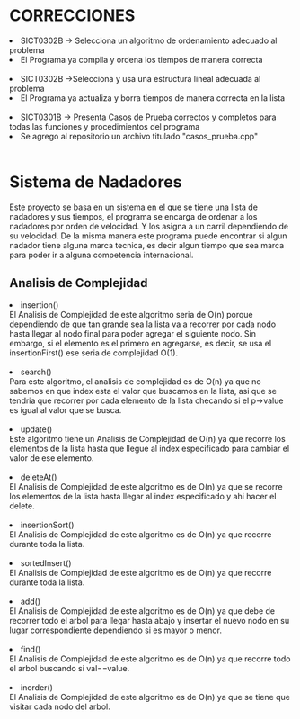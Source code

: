 <h1>CORRECCIONES</h1>
<li>SICT0302B   -> Selecciona un algoritmo de ordenamiento adecuado al problema <br><li>El Programa ya compila y ordena los tiempos de manera correcta</li></br></li>

<li>SICT0302B   ->Selecciona y usa una estructura lineal adecuada al problema <br><li>El Programa ya actualiza y borra tiempos de manera correcta en la lista</li></br></li>

<li>SICT0301B   -> Presenta Casos de Prueba correctos y completos para todas las funciones y procedimientos del programa <br><li>Se agrego al repositorio un archivo titulado "casos_prueba.cpp"</li></br>


<h1>Sistema de Nadadores</h1>

Este proyecto se basa en un sistema en el que se tiene una lista de nadadores y sus tiempos, el programa se encarga de ordenar a los nadadores por orden de velocidad. Y los asigna a un carril dependiendo de su velocidad. 
De la misma manera este programa puede encontrar si algun nadador tiene alguna marca tecnica, es decir algun tiempo que sea marca para poder ir a alguna competencia internacional. 

<h2>Analisis de Complejidad</h2>
<li>insertion()</li>
El Analisis de Complejidad de este algoritmo seria de O(n) porque dependiendo de que tan grande sea la lista va a recorrer por cada nodo hasta llegar al nodo final para poder agregar el siguiente nodo. Sin embargo, si el elemento es el primero en agregarse, es decir, se usa el insertionFirst() ese seria de complejidad O(1).
<br></br>

<li>search()</li>
Para este algoritmo, el analisis de complejidad es de O(n) ya que no sabemos en que index esta el valor que buscamos en la lista, asi que se tendria que recorrer por cada elemento de la lista checando si el p->value es igual al valor que se busca. 
<br></br>

<li>update()</li>
Este algoritmo tiene un Analisis de Complejidad de O(n) ya que recorre los elementos de la lista hasta que llegue al index especificado para cambiar el valor de ese elemento.
<br></br>

<li>deleteAt()</li>
El Analisis de Complejidad de este algoritmo es de O(n) ya que se recorre los elementos de la lista hasta llegar al index especificado y ahi hacer el delete. 
<br></br>

<li>insertionSort()</li>
El Analisis de Complejidad de este algoritmo es de O(n) ya que recorre durante toda la lista. 
<br></br>

<li>sortedInsert()</li>
El Analisis de Complejidad de este algoritmo es de O(n) ya que recorre durante toda la lista. 
<br></br>

<li>add()</li>
El Analisis de Complejidad de este algoritmo es de O(n) ya que debe de recorrer todo el arbol para llegar hasta abajo y insertar el nuevo nodo en su lugar correspondiente dependiendo si es mayor o menor.
<br></br>

<li>find()</li>
El Analisis de Complejidad de este algoritmo es de O(n) ya que recorre todo el arbol buscando si val==value.
<br></br>

<li>inorder()</li>
El Analisis de Complejidad de este algoritmo es de O(n) ya que se tiene que visitar cada nodo del arbol. 
